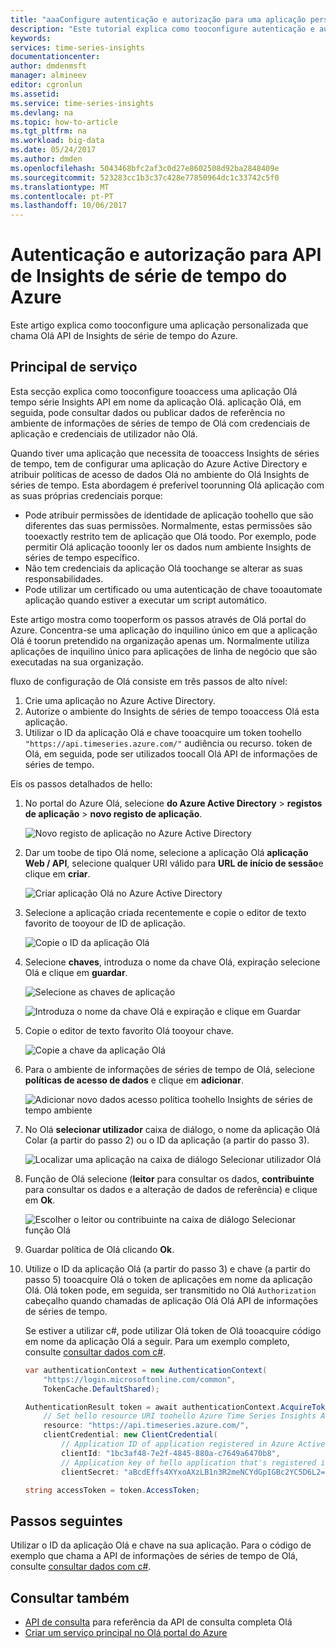 ```yaml
---
title: "aaaConfigure autenticação e autorização para uma aplicação personalizada que chama Olá Azure tempo série Insights API | Microsoft Docs"
description: "Este tutorial explica como tooconfigure autenticação e autorização para uma aplicação personalizada que chama Olá API de Insights de série de tempo do Azure"
keywords: 
services: time-series-insights
documentationcenter: 
author: dmdenmsft
manager: almineev
editor: cgronlun
ms.assetid: 
ms.service: time-series-insights
ms.devlang: na
ms.topic: how-to-article
ms.tgt_pltfrm: na
ms.workload: big-data
ms.date: 05/24/2017
ms.author: dmden
ms.openlocfilehash: 5043468bfc2af3c0d27e8602508d92ba2848409e
ms.sourcegitcommit: 523283cc1b3c37c428e77850964dc1c33742c5f0
ms.translationtype: MT
ms.contentlocale: pt-PT
ms.lasthandoff: 10/06/2017
---
```

# <a name="authentication-and-authorization-for-azure-time-series-insights-api"></a>Autenticação e autorização para API de Insights de série de tempo do Azure

Este artigo explica como tooconfigure uma aplicação personalizada que chama Olá API de Insights de série de tempo do Azure.

## <a name="service-principal"></a>Principal de serviço

Esta secção explica como tooconfigure tooaccess uma aplicação Olá tempo série Insights API em nome da aplicação Olá. aplicação Olá, em seguida, pode consultar dados ou publicar dados de referência no ambiente de informações de séries de tempo de Olá com credenciais de aplicação e credenciais de utilizador não Olá.

Quando tiver uma aplicação que necessita de tooaccess Insights de séries de tempo, tem de configurar uma aplicação do Azure Active Directory e atribuir políticas de acesso de dados Olá no ambiente do Olá Insights de séries de tempo. Esta abordagem é preferível toorunning Olá aplicação com as suas próprias credenciais porque:

* Pode atribuir permissões de identidade de aplicação toohello que são diferentes das suas permissões. Normalmente, estas permissões são tooexactly restrito tem de aplicação que Olá toodo. Por exemplo, pode permitir Olá aplicação tooonly ler os dados num ambiente Insights de séries de tempo específico.
* Não tem credenciais da aplicação Olá toochange se alterar as suas responsabilidades.
* Pode utilizar um certificado ou uma autenticação de chave tooautomate aplicação quando estiver a executar um script automático.

Este artigo mostra como tooperform os passos através de Olá portal do Azure. Concentra-se uma aplicação do inquilino único em que a aplicação Olá é toorun pretendido na organização apenas um. Normalmente utiliza aplicações de inquilino único para aplicações de linha de negócio que são executadas na sua organização.

fluxo de configuração de Olá consiste em três passos de alto nível:

1. Crie uma aplicação no Azure Active Directory.
2. Autorize o ambiente do Insights de séries de tempo tooaccess Olá esta aplicação.
3. Utilizar o ID da aplicação Olá e chave tooacquire um token toohello `"https://api.timeseries.azure.com/"` audiência ou recurso. token de Olá, em seguida, pode ser utilizados toocall Olá API de informações de séries de tempo.

Eis os passos detalhados de hello:

1. No portal do Azure Olá, selecione **do Azure Active Directory** > **registos de aplicação** > **novo registo de aplicação**.

   ![Novo registo de aplicação no Azure Active Directory](media/authentication-and-authorization/active-directory-new-application-registration.png)  

2. Dar um toobe de tipo Olá nome, selecione a aplicação Olá **aplicação Web / API**, selecione qualquer URI válido para **URL de início de sessão**e clique em **criar**.

   ![Criar aplicação Olá no Azure Active Directory](media/authentication-and-authorization/active-directory-create-web-api-application.png)

3. Selecione a aplicação criada recentemente e copie o editor de texto favorito de tooyour de ID de aplicação.

   ![Copie o ID da aplicação Olá](media/authentication-and-authorization/active-directory-copy-application-id.png)

4. Selecione **chaves**, introduza o nome da chave Olá, expiração selecione Olá e clique em **guardar**.

   ![Selecione as chaves de aplicação](media/authentication-and-authorization/active-directory-application-keys.png)

   ![Introduza o nome da chave Olá e expiração e clique em Guardar](media/authentication-and-authorization/active-directory-application-keys-save.png)

5. Copie o editor de texto favorito Olá tooyour chave.

   ![Copie a chave da aplicação Olá](media/authentication-and-authorization/active-directory-copy-application-key.png)

6. Para o ambiente de informações de séries de tempo de Olá, selecione **políticas de acesso de dados** e clique em **adicionar**.

   ![Adicionar novo dados acesso política toohello Insights de séries de tempo ambiente](media/authentication-and-authorization/time-series-insights-data-access-policies-add.png)

7. No Olá **selecionar utilizador** caixa de diálogo, o nome da aplicação Olá Colar (a partir do passo 2) ou o ID da aplicação (a partir do passo 3).

   ![Localizar uma aplicação na caixa de diálogo Selecionar utilizador Olá](media/authentication-and-authorization/time-series-insights-data-access-policies-select-user.png)

8. Função de Olá selecione (**leitor** para consultar os dados, **contribuinte** para consultar os dados e a alteração de dados de referência) e clique em **Ok**.

   ![Escolher o leitor ou contribuinte na caixa de diálogo Selecionar função Olá](media/authentication-and-authorization/time-series-insights-data-access-policies-select-role.png)

9. Guardar política de Olá clicando **Ok**.

10. Utilize o ID da aplicação Olá (a partir do passo 3) e chave (a partir do passo 5) tooacquire Olá o token de aplicações em nome da aplicação Olá. Olá token pode, em seguida, ser transmitido no Olá `Authorization` cabeçalho quando chamadas de aplicação Olá Olá API de informações de séries de tempo.

    Se estiver a utilizar c#, pode utilizar Olá token de Olá tooacquire código em nome da aplicação Olá a seguir. Para um exemplo completo, consulte [consultar dados com c#](time-series-insights-query-data-csharp.md).

    ```csharp
    var authenticationContext = new AuthenticationContext(
        "https://login.microsoftonline.com/common",
        TokenCache.DefaultShared);

    AuthenticationResult token = await authenticationContext.AcquireTokenAsync(
        // Set hello resource URI toohello Azure Time Series Insights API
        resource: "https://api.timeseries.azure.com/", 
        clientCredential: new ClientCredential(
            // Application ID of application registered in Azure Active Directory
            clientId: "1bc3af48-7e2f-4845-880a-c7649a6470b8", 
            // Application key of hello application that's registered in Azure Active Directory
            clientSecret: "aBcdEffs4XYxoAXzLB1n3R2meNCYdGpIGBc2YC5D6L2="));

    string accessToken = token.AccessToken;
    ```

## <a name="next-steps"></a>Passos seguintes

Utilizar o ID da aplicação Olá e chave na sua aplicação. Para o código de exemplo que chama a API de informações de séries de tempo de Olá, consulte [consultar dados com c#](time-series-insights-query-data-csharp.md).

## <a name="see-also"></a>Consultar também

* [API de consulta](/rest/api/time-series-insights/time-series-insights-reference-queryapi) para referência da API de consulta completa Olá
* [Criar um serviço principal no Olá portal do Azure](../azure-resource-manager/resource-group-create-service-principal-portal.md)

